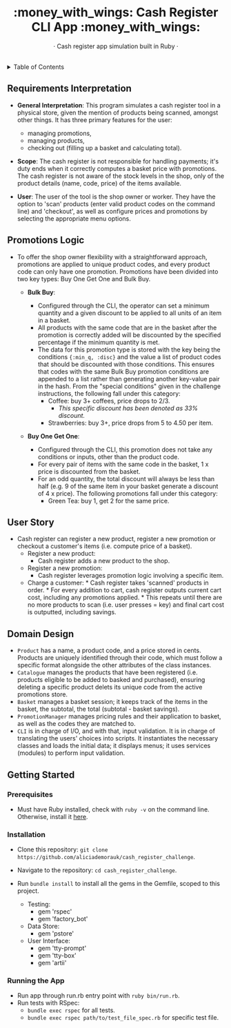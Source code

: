 <div align="center">

<br />

  <h1 align="center"> :money_with_wings: Cash Register CLI App :money_with_wings: </h1>
  
  <p align="center">
    <p> · Cash register app simulation built in Ruby · </p>
  </p>
  
</div>

<br />

<!-- TABLE OF CONTENTS -->
<details>
  <summary>Table of Contents</summary>
  <ol>
    <li>
      <a href="#summary">Requirements Interpretation</a>
    </li>
    <li>
      <a href="#promotions-logic">Promotions Logic</a>
    </li>
    <li>
      <a href="#user-story">User Story</a>
    </li>
    <li>
      <a href="#domain-design">Domain Design</a>
    </li>
      <a href="#getting-started">Getting Started</a>
      <ul>
        <li><a href="#prerequisites">Prerequisites</a></li>
        <li><a href="#installation">Installation</a></li>
        <li><a href="#running-the-app">Running The App</a></li>
      </ul>
  </ol>
</details>

## Requirements Interpretation

* **General Interpretation**: This program simulates a cash register tool in a physical store, given the mention of products being scanned, amongst other things. It has three primary features for the user: 
    * managing promotions, 
    * managing products,
    * checking out (filling up a basket and calculating total). 

* **Scope**: The cash register is not responsible for handling payments; it's duty ends when it correctly computes a basket price with promotions. The cash register is not aware of the stock levels in the shop, only of the product details (name, code, price) of the items available.

* **User**: The user of the tool is the shop owner or worker. They have the option to 'scan' products (enter valid product codes on the command line) and 'checkout', as well as configure prices and promotions by selecting the appropriate menu options.

## Promotions Logic

* To offer the shop owner flexibility with a straightforward approach, promotions are applied to unique product codes, and every product code can only have one promotion. Promotions have been divided into two key types: Buy One Get One and Bulk Buy.
  
    * **Bulk Buy**:
        * Configured through the CLI, the operator can set a minimum quantity and a given discount to be applied to all units of an item in a basket.
        * All products with the same code that are in the basket after the promotion is correctly added will be discounted by the specified percentage if the minimum quantity is met.
        * The data for this promotion type is stored with the key being the conditions `{:min_q, :disc}` and the value a list of product codes that should be discounted with those conditions. This ensures that codes with the same Bulk Buy promotion conditions are appended to a list rather than generating another key-value pair in the hash. From the "special conditions" given in the challenge instructions, the following fall under this category:
            * Coffee: buy 3+ coffees, price drops to 2/3.
                * <em> This specific discount has been denoted as 33% discount.</em>
            * Strawberries: buy 3+, price drops from 5 to 4.50 per item.
          
    * **Buy One Get One**:
        * Configured through the CLI, this promotion does not take any conditions or inputs, other than the product code.
        * For every pair of items with the same code in the basket, 1 x price is discounted from the basket.
        * For an odd quantity, the total discount will always be less than half (e.g. 9 of the same item in your basket generate a discount of 4 x price). The following promotions fall under this category:
            * Green Tea: buy 1, get 2 for the same price.

## User Story

* Cash register can register a new product, register a new promotion or checkout a customer's items (i.e. compute price of a basket).
  * Register a new product:
      * Cash register adds a new product to the shop.
  * Register a new promotion:
       * Cash register leverages promotion logic involving a specific item.
  * Charge a customer:
        * Cash register takes 'scanned' products in order.
        * For every addition to cart, cash register outputs current cart cost, including any promotions applied.
        * This repeats until there are no more products to scan (i.e. user presses = key) and final cart cost is outputted, including savings.

## Domain Design

* `Product` has a name, a product code, and a price stored in cents. Products are uniquely identified through their code, which must follow a specific format alongside the other attributes of the class instances.
* `Catalogue` manages the products that have been registered (i.e. products eligible to be added to basked and purchased), ensuring deleting a specific product delets its unique code from the active promotions store.
* `Basket` manages a basket session; it keeps track of the items in the basket, the subtotal, the total (subtotal - basket savings).
* `PromotionManager` manages pricing rules and their application to basket, as well as the codes they are matched to.
* `CLI` is in charge of I/O, and with that, input validation. It is in charge of translating the users' choices into scripts. It instantiates the necessary classes and loads the initial data; it displays menus; it uses services (modules) to perform input validation.

## Getting Started

### Prerequisites

* Must have Ruby installed, check with `ruby -v` on the command line. Otherwise, install it [here](https://www.ruby-lang.org/en/documentation/installation/).


### Installation

  * Clone this repository: `git clone https://github.com/aliciademorauk/cash_register_challenge`.

  * Navigate to the repository: `cd cash_register_challenge`.
    
  * Run `bundle install` to install all the gems in the Gemfile, scoped to this project.
      * Testing:
          * gem 'rspec'
          * gem 'factory_bot'
      * Data Store:
          * gem 'pstore'
      * User Interface:
          * gem 'tty-prompt'
          * gem 'tty-box'
          * gem 'artii'
    

### Running the App
    
  * Run app through run.rb entry point with `ruby bin/run.rb`.
  * Run tests with RSpec:
    * `bundle exec rspec` for all tests.
    * `bundle exec rspec path/to/test_file_spec.rb` for specific test file.
